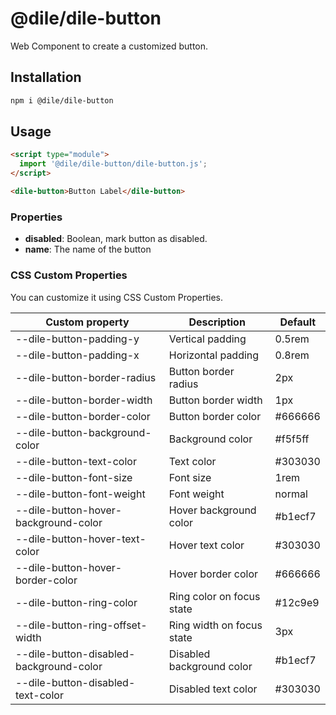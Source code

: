 # @dile/dile-button

Web Component to create a customized button.

## Installation
```bash
npm i @dile/dile-button
```

## Usage
```html
<script type="module">
  import '@dile/dile-button/dile-button.js';
</script>

<dile-button>Button Label</dile-button>
```

### Properties

- **disabled**: Boolean, mark button as disabled.
- **name**: The name of the button

### CSS Custom Properties

You can customize it using CSS Custom Properties.

Custom property | Description | Default
----------------|-------------|---------
--dile-button-padding-y | Vertical padding | 0.5rem
--dile-button-padding-x | Horizontal padding | 0.8rem
--dile-button-border-radius | Button border radius | 2px
--dile-button-border-width | Button border width | 1px
--dile-button-border-color | Button border color | #666666
--dile-button-background-color | Background color | #f5f5ff
--dile-button-text-color | Text color | #303030
--dile-button-font-size | Font size | 1rem
--dile-button-font-weight | Font weight | normal
--dile-button-hover-background-color | Hover background color | #b1ecf7
--dile-button-hover-text-color | Hover text color | #303030
--dile-button-hover-border-color | Hover border color | #666666
--dile-button-ring-color | Ring color on focus state | #12c9e9
--dile-button-ring-offset-width | Ring width on focus state | 3px
--dile-button-disabled-background-color | Disabled background color | #b1ecf7
--dile-button-disabled-text-color | Disabled text color | #303030
